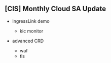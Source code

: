 ## [CIS] Monthly Cloud SA Update

* IngressLink demo
    - kic monitor

* advanced CRD
    - waf
    - tls
